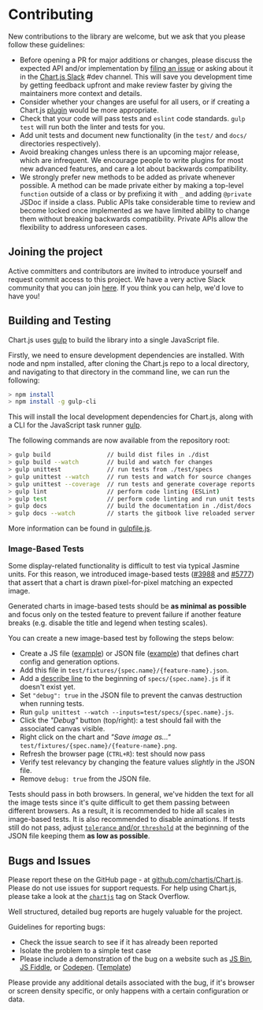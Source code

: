 # Contributing

New contributions to the library are welcome, but we ask that you please follow these guidelines:

- Before opening a PR for major additions or changes, please discuss the expected API and/or implementation by [filing an issue](https://github.com/chartjs/Chart.js/issues) or asking about it in the [Chart.js Slack](https://chartjs-slack.herokuapp.com/) #dev channel. This will save you development time by getting feedback upfront and make review faster by giving the maintainers more context and details.
- Consider whether your changes are useful for all users, or if creating a Chart.js [plugin](plugins.md) would be more appropriate.
- Check that your code will pass tests and `eslint` code standards. `gulp test` will run both the linter and tests for you.
- Add unit tests and document new functionality (in the `test/` and `docs/` directories respectively).
- Avoid breaking changes unless there is an upcoming major release, which are infrequent. We encourage people to write plugins for most new advanced features, and care a lot about backwards compatibility.
- We strongly prefer new methods to be added as private whenever possible. A method can be made private either by making a top-level `function` outside of a class or by prefixing it with `_` and adding `@private` JSDoc if inside a class. Public APIs take considerable time to review and become locked once implemented as we have limited ability to change them without breaking backwards compatibility. Private APIs allow the flexibility to address unforeseen cases.

## Joining the project

Active committers and contributors are invited to introduce yourself and request commit access to this project. We have a very active Slack community that you can join [here](https://chartjs-slack.herokuapp.com/). If you think you can help, we'd love to have you!

## Building and Testing

Chart.js uses <a href="https://gulpjs.com/" target="_blank">gulp</a> to build the library into a single JavaScript file.

Firstly, we need to ensure development dependencies are installed. With node and npm installed, after cloning the Chart.js repo to a local directory, and navigating to that directory in the command line, we can run the following:

```bash
> npm install
> npm install -g gulp-cli
```

This will install the local development dependencies for Chart.js, along with a CLI for the JavaScript task runner <a href="https://gulpjs.com/" target="_blank">gulp</a>.

The following commands are now available from the repository root:

```bash
> gulp build                // build dist files in ./dist
> gulp build --watch        // build and watch for changes
> gulp unittest             // run tests from ./test/specs
> gulp unittest --watch     // run tests and watch for source changes
> gulp unittest --coverage  // run tests and generate coverage reports in ./coverage
> gulp lint                 // perform code linting (ESLint)
> gulp test                 // perform code linting and run unit tests
> gulp docs                 // build the documentation in ./dist/docs
> gulp docs --watch         // starts the gitbook live reloaded server
```

More information can be found in [gulpfile.js](https://github.com/chartjs/Chart.js/blob/master/gulpfile.js).

### Image-Based Tests

Some display-related functionality is difficult to test via typical Jasmine units. For this reason, we introduced image-based tests ([#3988](https://github.com/chartjs/Chart.js/pull/3988) and [#5777](https://github.com/chartjs/Chart.js/pull/5777)) that assert that a chart is drawn pixel-for-pixel matching an expected image.

Generated charts in image-based tests should be **as minimal as possible** and focus only on the tested feature to prevent failure if another feature breaks (e.g. disable the title and legend when testing scales).

You can create a new image-based test by following the steps below:
- Create a JS file ([example](https://github.com/chartjs/Chart.js/blob/f7b671006a86201808402c3b6fe2054fe834fd4a/test/fixtures/controller.bubble/radius-scriptable.js)) or JSON file ([example](https://github.com/chartjs/Chart.js/blob/4b421a50bfa17f73ac7aa8db7d077e674dbc148d/test/fixtures/plugin.filler/fill-line-dataset.json)) that defines chart config and generation options.
- Add this file in `test/fixtures/{spec.name}/{feature-name}.json`.
- Add a [describe line](https://github.com//chartjs/Chart.js/blob/4b421a50bfa17f73ac7aa8db7d077e674dbc148d/test/specs/plugin.filler.tests.js#L10) to the beginning of `specs/{spec.name}.js` if it doesn't exist yet.
- Set `"debug": true` in the JSON file to prevent the canvas destruction when running tests.
- Run `gulp unittest --watch --inputs=test/specs/{spec.name}.js`.
- Click the *"Debug"* button (top/right): a test should fail with the associated canvas visible.
- Right click on the chart and *"Save image as..."* `test/fixtures/{spec.name}/{feature-name}.png`.
- Refresh the browser page (`CTRL+R`): test should now pass
- Verify test relevancy by changing the feature values *slightly* in the JSON file.
- Remove `debug: true` from the JSON file.

Tests should pass in both browsers. In general, we've hidden the text for all the image tests since it's quite difficult to get them passing between different browsers. As a result, it is recommended to hide all scales in image-based tests. It is also recommended to disable animations. If tests still do not pass, adjust [`tolerance` and/or `threshold`](https://github.com/chartjs/Chart.js/blob/1ca0ffb5d5b6c2072176fd36fa85a58c483aa434/test/jasmine.matchers.js) at the beginning of the JSON file keeping them **as low as possible**.

## Bugs and Issues

Please report these on the GitHub page - at <a href="https://github.com/chartjs/Chart.js" target="_blank">github.com/chartjs/Chart.js</a>. Please do not use issues for support requests. For help using Chart.js, please take a look at the [`chartjs`](https://stackoverflow.com/questions/tagged/chartjs) tag on Stack Overflow.

Well structured, detailed bug reports are hugely valuable for the project.

Guidelines for reporting bugs:

 - Check the issue search to see if it has already been reported
 - Isolate the problem to a simple test case
 - Please include a demonstration of the bug on a website such as [JS Bin](https://jsbin.com/), [JS Fiddle](https://jsfiddle.net/), or [Codepen](https://codepen.io/pen/). ([Template](https://codepen.io/pen?template=JXVYzq))

Please provide any additional details associated with the bug, if it's browser or screen density specific, or only happens with a certain configuration or data.
